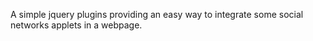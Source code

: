 A simple jquery plugins providing an easy way to integrate some social networks applets in a webpage.